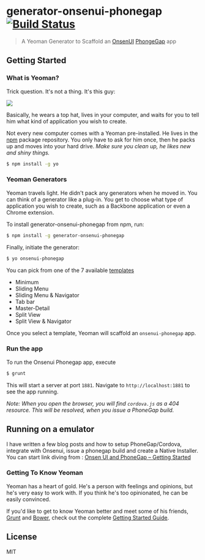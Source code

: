 # generator-onsenui-phonegap [![Build Status](https://secure.travis-ci.org/arvindr21/generator-onsenui-phonegap.png?branch=master)](https://travis-ci.org/arvindr21/generator-onsenui-phonegap)

> A Yeoman Generator to Scaffold an [OnsenUI](http://onsenui.io/) [PhongeGap](http://phonegap.com) app


## Getting Started

### What is Yeoman?

Trick question. It's not a thing. It's this guy:

![](http://i.imgur.com/JHaAlBJ.png)

Basically, he wears a top hat, lives in your computer, and waits for you to tell him what kind of application you wish to create.

Not every new computer comes with a Yeoman pre-installed. He lives in the [npm](https://npmjs.org) package repository. You only have to ask for him once, then he packs up and moves into your hard drive. *Make sure you clean up, he likes new and shiny things.*

```bash
$ npm install -g yo
```

### Yeoman Generators

Yeoman travels light. He didn't pack any generators when he moved in. You can think of a generator like a plug-in. You get to choose what type of application you wish to create, such as a Backbone application or even a Chrome extension.

To install generator-onsenui-phonegap from npm, run:

```bash
$ npm install -g generator-onsenui-phonegap
```

Finally, initiate the generator:

```bash
$ yo onsenui-phonegap
```
You can pick from one of the 7 available [templates](http://onsenui.io/guide/getting_started.html#template)

* Minimum
* Sliding Menu
* Sliding Menu & Navigator
* Tab bar
* Master-Detail
* Split View
* Split View & Navigator

Once you select a template, Yeoman will scaffold an `onsenui-phonegap` app.

### Run the app

To run the Onsenui Phonegap app, execute

```bash
$ grunt
```

This will start a server at port `1881`. Navigate to `http://localhost:1881` to see the app running.

_Note: When you open the browser, you will find `cordova.js` as a 404 resource. This will be resolved, when you issue a PhoneGap build._

## Running on a emulator

I have written a few blog posts and how to setup PhoneGap/Cordova, integrate with Onsenui, issue a phonegap build and create a Native Installer. You can start link diving from : [Onsen UI and PhoneGap – Getting Started](http://thejackalofjavascript.com/onsen-ui-and-phonegap-getting-started/)

### Getting To Know Yeoman

Yeoman has a heart of gold. He's a person with feelings and opinions, but he's very easy to work with. If you think he's too opinionated, he can be easily convinced.

If you'd like to get to know Yeoman better and meet some of his friends, [Grunt](http://gruntjs.com) and [Bower](http://bower.io), check out the complete [Getting Started Guide](https://github.com/yeoman/yeoman/wiki/Getting-Started).


## License

MIT
